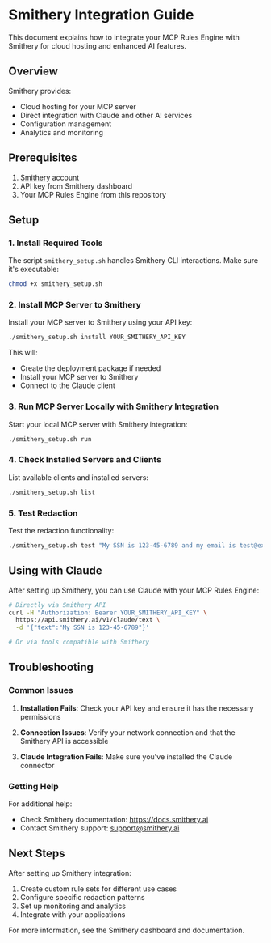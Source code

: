 # Smithery Integration Guide

This document explains how to integrate your MCP Rules Engine with Smithery for cloud hosting and enhanced AI features.

## Overview

Smithery provides:
- Cloud hosting for your MCP server
- Direct integration with Claude and other AI services
- Configuration management
- Analytics and monitoring

## Prerequisites

1. [Smithery](https://smithery.ai) account
2. API key from Smithery dashboard
3. Your MCP Rules Engine from this repository

## Setup

### 1. Install Required Tools

The script `smithery_setup.sh` handles Smithery CLI interactions. Make sure it's executable:

```bash
chmod +x smithery_setup.sh
```

### 2. Install MCP Server to Smithery

Install your MCP server to Smithery using your API key:

```bash
./smithery_setup.sh install YOUR_SMITHERY_API_KEY
```

This will:
- Create the deployment package if needed
- Install your MCP server to Smithery
- Connect to the Claude client

### 3. Run MCP Server Locally with Smithery Integration

Start your local MCP server with Smithery integration:

```bash
./smithery_setup.sh run
```

### 4. Check Installed Servers and Clients

List available clients and installed servers:

```bash
./smithery_setup.sh list
```

### 5. Test Redaction

Test the redaction functionality:

```bash
./smithery_setup.sh test "My SSN is 123-45-6789 and my email is test@example.com"
```

## Using with Claude

After setting up Smithery, you can use Claude with your MCP Rules Engine:

```bash
# Directly via Smithery API
curl -H "Authorization: Bearer YOUR_SMITHERY_API_KEY" \
  https://api.smithery.ai/v1/claude/text \
  -d '{"text":"My SSN is 123-45-6789"}'

# Or via tools compatible with Smithery
```

## Troubleshooting

### Common Issues

1. **Installation Fails**: Check your API key and ensure it has the necessary permissions

2. **Connection Issues**: Verify your network connection and that the Smithery API is accessible

3. **Claude Integration Fails**: Make sure you've installed the Claude connector

### Getting Help

For additional help:
- Check Smithery documentation: https://docs.smithery.ai
- Contact Smithery support: support@smithery.ai

## Next Steps

After setting up Smithery integration:

1. Create custom rule sets for different use cases
2. Configure specific redaction patterns
3. Set up monitoring and analytics
4. Integrate with your applications

For more information, see the Smithery dashboard and documentation.